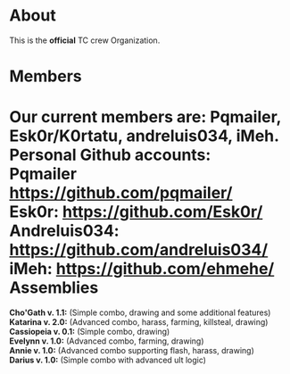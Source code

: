 About
============
This is the <b>official</b> TC crew Organization.

Members
============
Our current members are: Pqmailer, Esk0r/K0rtatu, andreluis034, iMeh.
<br><b>Personal Github accounts:</b>
<br><b>Pqmailer</b> https://github.com/pqmailer/ 
<br><b>Esk0r:</b> https://github.com/Esk0r/
<br><b>Andreluis034:</b> https://github.com/andreluis034/
<br><b>iMeh:</b> https://github.com/ehmehe/
Assemblies
============
<b>Cho'Gath v. 1.1:</b> (Simple combo, drawing and some additional features)
<br><b>Katarina v. 2.0:</b> (Advanced combo, harass, farming, killsteal, drawing)
<br><b>Cassiopeia v. 0.1:</b> (Simple combo, drawing)
<br><b>Evelynn v. 1.0:</b> (Advanced combo, farming, drawing)
<br><b>Annie v. 1.0:</b> (Advanced combo supporting flash, harass, drawing)
<br><b>Darius v. 1.0:</b> (Simple combo with advanced ult logic)
